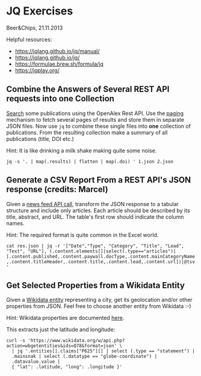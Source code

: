 # JQ Exercises
Beer&Chips, 21.11.2013

Helpful resources:
- https://jqlang.github.io/jq/manual/
- https://jqlang.github.io/jq/
- https://formulae.brew.sh/formula/jq
- https://jqplay.org/

## Combine the Answers of Several REST API requests into one Collection

[Search](https://docs.openalex.org/api-entities/works/search-works) some publications using the OpenAlex Rest API.
Use the [paging](https://docs.openalex.org/how-to-use-the-api/get-lists-of-entities/paging) mechanism to fetch several pages of results and store them in separate JSON files.
Now use `jq` to combine these single files into **one** collection of publications.
From the resulting collection make a summary of all publications (title, DOI etc.)

Hint: It is like drinking a milk shake making quite some noise.

`jq -s '. | map(.results) | flatten | map(.doi) ' 1.json 2.json`

## Generate a CSV Report From a REST API's JSON response (credits: Marcel)

Given a [news feed API call](https://feed-prod.unitycms.io/2/newest?count=50), transform the JSON response to a tabular structure and include only articles.
Each article should be described by its title, abstract, and URL.
The table's first row should indicate the column names.

Hint: The required format is quite common in the Excel world.

`cat res.json | jq -r '["Date","Type", "Category", "Title", "Lead", "Text", "URL"], (.content.elements[]|select(.type=="articles")|[.content.published,.content.paywall.docType,.content.mainCategoryName,.content.titleHeader,.content.title,.content.lead,.content.url])|@tsv'`

## Get Selected Properties from a Wikidata Entity

Given a [Wikidata entity](https://www.wikidata.org/w/api.php?action=wbgetentities&ids=Q78&format=json) representing a city, get its geolocation and/or other properties from JSON.
Feel free to choose another entity from Wikidata :-)

Hint: Wikidata properties are documented [here](https://www.wikidata.org/wiki/Wikidata:Database_reports/List_of_properties/all).

This extracts just the latitude and longitude:

```
curl -s 'https://www.wikidata.org/w/api.php?action=wbgetentities&ids=Q78&format=json' \
  | jq '.entities[].claims["P625"][] | select (.type == "statement") |
  .mainsnak | select (.datatype == "globe-coordinate") |
  .datavalue.value |
  { "lat": .latitude, "long": .longitude }'
```

